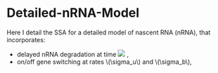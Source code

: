 # Detailed-nRNA-Model

Here I detail the SSA for a detailed model of nascent RNA (nRNA), that incorporates:
- delayed nRNA degradation at time <img src="https://latex.codecogs.com/png.latex?\tau" /> , 
- on/off gene switching at rates \\(\sigma_u\\) and \\(\sigma_b\\),
